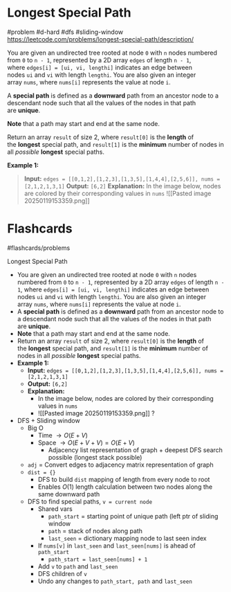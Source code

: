 # Longest Special Path
#problem #d-hard #dfs #sliding-window 
https://leetcode.com/problems/longest-special-path/description/

You are given an undirected tree rooted at node `0` with `n` nodes numbered from `0` to `n - 1`, represented by a 2D array `edges` of length `n - 1`, where `edges[i] = [ui, vi, lengthi]` indicates an edge between nodes `ui` and `vi` with length `lengthi`. You are also given an integer array `nums`, where `nums[i]` represents the value at node `i`.

A **special path** is defined as a **downward** path from an ancestor node to a descendant node such that all the values of the nodes in that path are **unique**.

**Note** that a path may start and end at the same node.

Return an array `result` of size 2, where `result[0]` is the **length** of the **longest** special path, and `result[1]` is the **minimum** number of nodes in all _possible_ **longest** special paths.

**Example 1:**
> **Input:** `edges = [[0,1,2],[1,2,3],[1,3,5],[1,4,4],[2,5,6]], nums = [2,1,2,1,3,1]`
> **Output:** `[6,2]`
> **Explanation:**
> In the image below, nodes are colored by their corresponding values in `nums`
> ![[Pasted image 20250119153359.png]]
# Flashcards
#flashcards/problems 

Longest Special Path
- You are given an undirected tree rooted at node `0` with `n` nodes numbered from `0` to `n - 1`, represented by a 2D array `edges` of length `n - 1`, where `edges[i] = [ui, vi, lengthi]` indicates an edge between nodes `ui` and `vi` with length `lengthi`. You are also given an integer array `nums`, where `nums[i]` represents the value at node `i`.
- A **special path** is defined as a **downward** path from an ancestor node to a descendant node such that all the values of the nodes in that path are **unique**.
- **Note** that a path may start and end at the same node.
- Return an array `result` of size 2, where `result[0]` is the **length** of the **longest** special path, and `result[1]` is the **minimum** number of nodes in all _possible_ **longest** special paths.
- **Example 1:**
	- **Input:** `edges = [[0,1,2],[1,2,3],[1,3,5],[1,4,4],[2,5,6]], nums = [2,1,2,1,3,1]`
	- **Output:** `[6,2]`
	- **Explanation:**
		- In the image below, nodes are colored by their corresponding values in `nums`
		- ![[Pasted image 20250119153359.png]]
?
- DFS + Sliding window
	- Big O
		- Time $\to O(E + V)$
		- Space $\to O(E + V + V) = O(E + V)$
			- Adjacency list representation of graph + deepest DFS search possible (longest stack possible)
	- `adj` = Convert edges to adjacency matrix representation of graph
	- `dist = {}`
		- DFS to build `dist` mapping of length from every node to root
		- Enables $O(1)$ length calculation between two nodes along the same downward path
	- DFS to find special paths, `v = current node`
		- Shared vars
			- `path_start` = starting point of unique path (left ptr of sliding window
			- `path` = stack of nodes along path
			- `last_seen` = dictionary mapping node to last seen index
		- If `nums[v]` in `last_seen` and `last_seen[nums]` is ahead of `path_start`
			- `path_start = last_seen[nums] + 1`
		- Add `v` to `path` and `last_seen`
		- DFS children of `v`
		- Undo any changes to `path_start, path` and `last_seen`
<!--SR:!2025-02-11,1,250-->